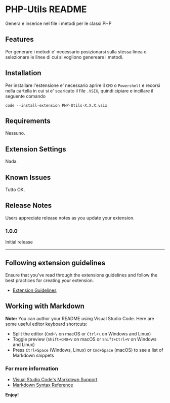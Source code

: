 # PHP-Utils README

Genera e inserice nel file i metodi per le classi PHP

## Features

Per generare i metodi e' necessario posizionarsi sulla stessa linea o selezionare le linee di cui si vogliono genereare i metodi.

## Installation

Per installare l'estensione e' necessario aprire il `CMD` o `Powershell` e recorsi nella cartella in cui si e' scaricato il file `.VSIX`, quindi cipiare e incillare il seguente comando
~~~
code --install-extension PHP-Utils-X.X.X.vsix
~~~

## Requirements

Nessuno.

## Extension Settings

Nada.

## Known Issues

Tutto OK.

## Release Notes

Users appreciate release notes as you update your extension.

### 1.0.0

Initial release

-----------------------------------------------------------------------------------------------------------
## Following extension guidelines

Ensure that you've read through the extensions guidelines and follow the best practices for creating your extension.

* [Extension Guidelines](https://code.visualstudio.com/api/references/extension-guidelines)

## Working with Markdown

**Note:** You can author your README using Visual Studio Code.  Here are some useful editor keyboard shortcuts:

* Split the editor (`Cmd+\` on macOS or `Ctrl+\` on Windows and Linux)
* Toggle preview (`Shift+CMD+V` on macOS or `Shift+Ctrl+V` on Windows and Linux)
* Press `Ctrl+Space` (Windows, Linux) or `Cmd+Space` (macOS) to see a list of Markdown snippets

### For more information

* [Visual Studio Code's Markdown Support](http://code.visualstudio.com/docs/languages/markdown)
* [Markdown Syntax Reference](https://help.github.com/articles/markdown-basics/)

**Enjoy!**
